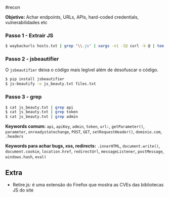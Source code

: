 #recon 

**Objetivo:** Achar endpoints, URLs, APIs, hard-coded credentials, vulnerabilidades etc

### Passo 1 - Extrair JS

```sh
$ waybackurls hosts.txt | grep "\\.js" | xargs -n1 -I@ curl -k @ | tee -a files.txt
```

### Passo 2 - jsbeautifier

O `jsbeautifier` deixa o código mais legível além de desofuscar o código.

```sh
$ pip install jsbeautifier
$ js-beautify -o js_beauty.txt files.txt
```

### Passo 3 - grep

```sh
$ cat js_beauty.txt | grep api
$ cat js_beauty.txt | grep token
$ cat js_beauty.txt | grep admin
```

**Keywords comum:** `api`, `apiKey`, `admin`, `token`, `url:`, `getParameter()`, `parameter`, `onreadystatechange`, `POST`, `GET`, `setRequestHeader()`, `dominio.com`, `.headers`

**Keywords para achar bugs, xss, redirects:** `.innerHTML`, `document.write()`, `document.cookie`, `location.href`, `redirectUrl`, `messageListener`, `postMessage`, `windows.hash`, `eval(`
## Extra

- Retire.js: é uma extensão do Firefox que mostra as CVEs das bibliotecas JS do site